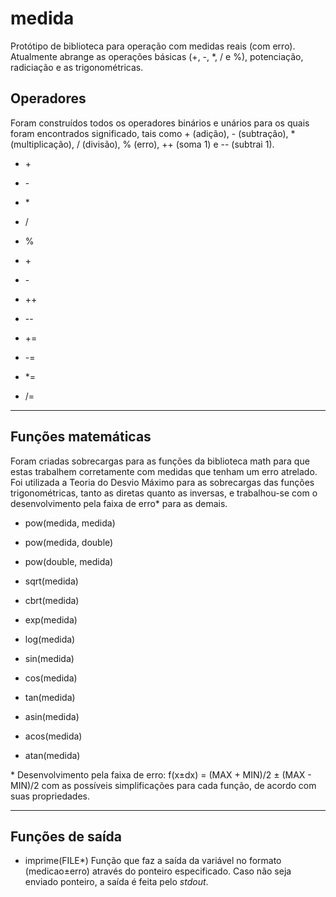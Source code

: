 # medida
 Protótipo de biblioteca para operação com medidas reais (com erro).
 Atualmente abrange as operações básicas (+, -, \*, / e %), potenciação,
 radiciação e as trigonométricas.

## Operadores

  Foram construídos todos os operadores binários e unários para os
  quais foram encontrados significado, tais como + (adição),
  \- (subtração), \* (multiplicação), / (divisão), % (erro), ++
  (soma 1) e -- (subtrai 1).

 - \+

 - \-

 - \*

 - /

 - %

 - \+

 - \-

 - ++

 - \-\-

 - \+=

 - \-=

 - \*=

 - /=

---

## Funções matemáticas

  Foram criadas sobrecargas para as funções da
  biblioteca math para que estas trabalhem
  corretamente com medidas que tenham um erro
  atrelado. Foi utilizada a Teoria do Desvio
  Máximo para as sobrecargas das funções
  trigonométricas, tanto as diretas quanto as
  inversas, e trabalhou-se com o desenvolvimento
  pela faixa de erro\* para as demais.

 - pow(medida, medida)

 - pow(medida, double)

 - pow(double, medida)

 - sqrt(medida)

 - cbrt(medida)

 - exp(medida)

 - log(medida)

 - sin(medida)

 - cos(medida)

 - tan(medida)

 - asin(medida)

 - acos(medida)

 - atan(medida)

 \* Desenvolvimento pela faixa de erro: f(x±dx) = (MAX + MIN)/2 ± (MAX - MIN)/2
 com as possíveis simplificações para cada função, de acordo com suas
 propriedades.

---

## Funções de saída

 - imprime(FILE\*)
  Função que faz a saída da variável no formato (medicao±erro) através do
  ponteiro especificado. Caso não seja enviado ponteiro, a saída é feita
  pelo *stdout*.
